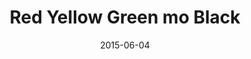 ---
layout: cassette
artist: "JJ Fresh"
title: "Red Yellow Green mo Black"
permalink: /cassette/single//:title
date: 2015-06-04
cassette: "{{ site.media }}/assets/images/cassette/jj-fresh-red-yellow-green-mo-black.png"
side-a: "'jj_fresh_-_red_yellow_green_mo_black'"
side-b: "'jj_fresh_-_red_yellow_green_mo_black'"
image_meta: "{{ site.media }}/assets/images/artwork/jj-fresh-red-yellow-green-mo-black.jpg"
artist_meta: "JJ Fresh"
title_meta: "Red Yellow Green mo Black"
categories: Single
tags: [jjfresh]
icon: '<i class="demo-icon icon-cassette"></i>'
---